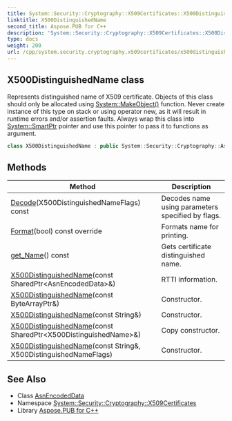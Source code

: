 ```yaml
---
title: System::Security::Cryptography::X509Certificates::X500DistinguishedName class
linktitle: X500DistinguishedName
second_title: Aspose.PUB for C++
description: 'System::Security::Cryptography::X509Certificates::X500DistinguishedName class. Represents distinguished name of X509 certificate. Objects of this class should only be allocated using System::MakeObject() function. Never create instance of this type on stack or using operator new, as it will result in runtime errors and/or assertion faults. Always wrap this class into System::SmartPtr pointer and use this pointer to pass it to functions as argument in C++.'
type: docs
weight: 200
url: /cpp/system.security.cryptography.x509certificates/x500distinguishedname/
---
```

## X500DistinguishedName class


Represents distinguished name of X509 certificate. Objects of this class should only be allocated using [System::MakeObject()](../../system/makeobject/) function. Never create instance of this type on stack or using operator new, as it will result in runtime errors and/or assertion faults. Always wrap this class into [System::SmartPtr](../../system/smartptr/) pointer and use this pointer to pass it to functions as argument.

```cpp
class X500DistinguishedName : public System::Security::Cryptography::AsnEncodedData
```

## Methods

| Method | Description |
| --- | --- |
| [Decode](./decode/)(X500DistinguishedNameFlags) const | Decodes name using parameters specified by flags. |
| [Format](./format/)(bool) const override | Formats name for printing. |
| [get_Name](./get_name/)() const | Gets certificate distinguished name. |
| [X500DistinguishedName](./x500distinguishedname/)(const SharedPtr\<AsnEncodedData\>\&) | RTTI information. |
| [X500DistinguishedName](./x500distinguishedname/)(const ByteArrayPtr\&) | Constructor. |
| [X500DistinguishedName](./x500distinguishedname/)(const String\&) | Constructor. |
| [X500DistinguishedName](./x500distinguishedname/)(const SharedPtr\<X500DistinguishedName\>\&) | Copy constructor. |
| [X500DistinguishedName](./x500distinguishedname/)(const String\&, X500DistinguishedNameFlags) | Constructor. |
## See Also

* Class [AsnEncodedData](../../system.security.cryptography/asnencodeddata/)
* Namespace [System::Security::Cryptography::X509Certificates](../)
* Library [Aspose.PUB for C++](../../)
